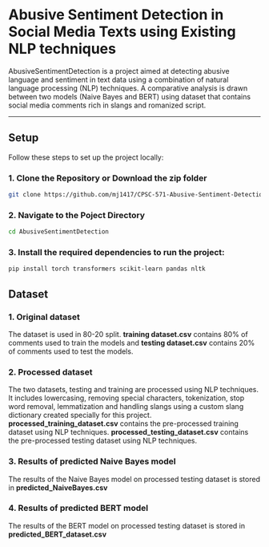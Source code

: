 # **Abusive Sentiment Detection in Social Media Texts using Existing NLP techniques**

AbusiveSentimentDetection is a project aimed at detecting abusive language and sentiment in text data using a combination of natural language processing (NLP) techniques. A comparative analysis is drawn between two models (Naive Bayes and BERT) using dataset that contains social media comments rich in slangs and romanized script.

---

## **Setup**

Follow these steps to set up the project locally:

### **1. Clone the Repository or Download the zip folder**
```bash
git clone https://github.com/mj1417/CPSC-571-Abusive-Sentiment-Detection.git
```

### **2. Navigate to the Poject Directory**

```bash
cd AbusiveSentimentDetection
```

### **3. Install the required dependencies to run the project:**
```bash
pip install torch transformers scikit-learn pandas nltk
```

## **Dataset**

### **1. Original dataset**
The dataset is used in 80-20 split.
**training dataset.csv** contains 80% of comments used to train the models and **testing dataset.csv** contains 20% of comments used to test the models.

### **2. Processed dataset**
The two datasets, testing and training are processed using NLP techniques. It includes lowercasing, removing special characters, tokenization, stop word removal, lemmatization and handling slangs using a custom slang dictionary created specially for this project.
**processed_training_dataset.csv** contains the pre-processed training dataset using NLP techniques.
**processed_testing_dataset.csv** contains the pre-processed testing dataset using NLP techniques.

### **3. Results of predicted Naive Bayes model**
The results of the Naive Bayes model on processed testing dataset is stored in **predicted_NaiveBayes.csv**

### **4. Results of predicted BERT model**
The results of the BERT model on processed testing dataset is stored in **predicted_BERT_dataset.csv**




